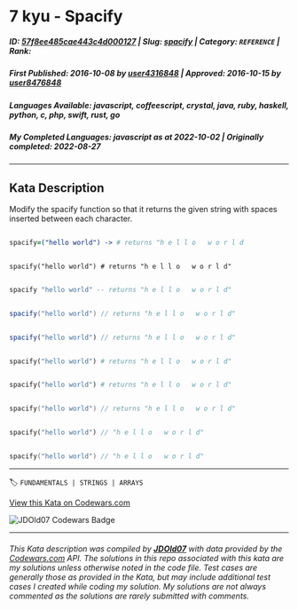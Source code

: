 # 7 kyu - Spacify

##### **ID**: [57f8ee485cae443c4d000127](https://www.codewars.com/kata/57f8ee485cae443c4d000127) | **Slug**: [spacify](https://www.codewars.com/kata/57f8ee485cae443c4d000127) | **Category**: `REFERENCE` | **Rank**: <span style="color:white">7 kyu</span>

##### **First Published**: 2016-10-08 ***by*** [user4316848](https://www.codewars.com/users/user4316848) | **Approved**: 2016-10-15 ***by*** [user8476848](https://www.codewars.com/users/user8476848)

##### **Languages Available**: javascript, coffeescript, crystal, java, ruby, haskell, python, c, php, swift, rust, go

##### **My Completed Languages**: javascript ***as at*** 2022-10-02 | **Originally completed**: 2022-08-27

---

## Kata Description


Modify the spacify function so that it returns the given string with spaces inserted between each character.



```coffeescript

spacify=("hello world") -> # returns "h e l l o   w o r l d

```

```crystal

spacify("hello world") # returns "h e l l o   w o r l d"

```

```haskell

spacify "hello world" -- returns "h e l l o   w o r l d"

```

```java

spacify("hello world") // returns "h e l l o   w o r l d"

```

```javascript

spacify("hello world") // returns "h e l l o   w o r l d"

```

```python

spacify("hello world") # returns "h e l l o   w o r l d"

```

```ruby

spacify("hello world") # returns "h e l l o   w o r l d"

```

```c

spacify("hello world") // returns "h e l l o   w o r l d"

```

```php

spacify("hello world") // "h e l l o   w o r l d"

```

```swift

spacify("hello world") // "h e l l o   w o r l d"

```

---


🏷 `FUNDAMENTALS | STRINGS | ARRAYS`


[View this Kata on Codewars.com](https://www.codewars.com/kata/57f8ee485cae443c4d000127)

![](https://www.codewars.com/users/jdold07/badges/large "JDOld07 Codewars Badge")

---

###### *This Kata description was compiled by [**JDOld07**](https://tpstech.dev) with data provided by the [Codewars.com](https://www.codewars.com) API.  The solutions in this repo associated with this kata are my solutions unless otherwise noted in the code file.  Test cases are generally those as provided in the Kata, but may include additional test cases I created while coding my solution.  My solutions are not always commented as the solutions are rarely submitted with comments.*
